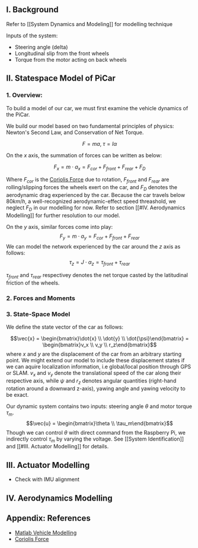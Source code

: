 ## I. Background

Refer to [[System Dynamics and Modeling]] for modelling technique

Inputs of the system:
- Steering angle (delta)
- Longitudinal slip from the front wheels
- Torque from the motor acting on back wheels

## II. Statespace Model of PiCar

### 1. Overview:

To build a model of our car, we must first examine the vehicle dynamics of the PiCar.

We build our model based on two fundamental principles of physics: Newton's Second Law, and Conservation of Net Torque.

$$F = ma,\; \tau = I\alpha$$

On the $x$ axis, the summation of forces can be written as below:

$$F_x = m\cdot a_x = F_{cor} + F_{front} + F_{rear} + F_D$$

Where $F_{cor}$ is the [Coriolis Force](https://en.wikipedia.org/wiki/Coriolis_force) due to rotation, $F_{front}$ and $F_{rear}$ are rolling/slipping forces the wheels exert on the car, and $F_D$ denotes the aerodynamic drag experienced by the car. Because the car travels below $80km/h$, a well-recognized aerodynamic-effect speed threashold, we neglect $F_D$ in our modelling for now. Refer to section [[#IV. Aerodynamics Modelling]] for further resolution to our model.

On the $y$ axis, similar forces come into play:
$$F_y = m\cdot a_y = F_{cor} + F_{front} + F_{rear}$$
We can model the network experienced by the car around the $z$ axis as follows:
$$\tau_z = J\cdot \alpha_{z} = \tau_{front} + \tau_{rear}$$

$\tau_{front}$ and $\tau_{rear}$ respectivey denotes the net torque casted by the latitudinal friction of the wheels.

### 2. Forces and Moments

### 3. State-Space Model
We define the state vector of the car as follows:

$$\vec{x} = \begin{bmatrix}\dot{x} \\ \dot{y} \\ \dot{\psi}\end{bmatrix} = \begin{bmatrix}v_x \\ v_y \\ r_z\end{bmatrix}$$
where $x$ and $y$ are the displacement of the car from an arbitrary starting point. We might extend our model to include these displacement states if we can aquire localization information, i.e global/local position through GPS or SLAM. $v_x$ and $v_y$ denote the translational speed of the car along their respective axis,  while $\psi$ and $r_z$ denotes angular quantities (right-hand rotation around a downward z-axis), yawing angle and yawing velocity to be exact. 

Our dynamic system contains two inputs: steering angle $\theta$ and motor torque $\tau_m$. 
$$\vec{u} = \begin{bmatrix}\theta \\ \tau_m\end{bmatrix}$$
Though we can control $\theta$ with direct command from the Raspberry Pi, we indirectly control $\tau_m$ by varying the voltage. See [[System Identification]] and [[#III. Actuator Modelling]] for details.


## III. Actuator Modelling

- Check with IMU alignment

## IV. Aerodynamics Modelling


## Appendix: References
- [Matlab Vehicle Modelling](https://www.mathworks.com/help/ident/ug/modeling-a-vehicle-dynamics-system.html)
- [Coriolis Force](https://en.wikipedia.org/wiki/Coriolis_force)
